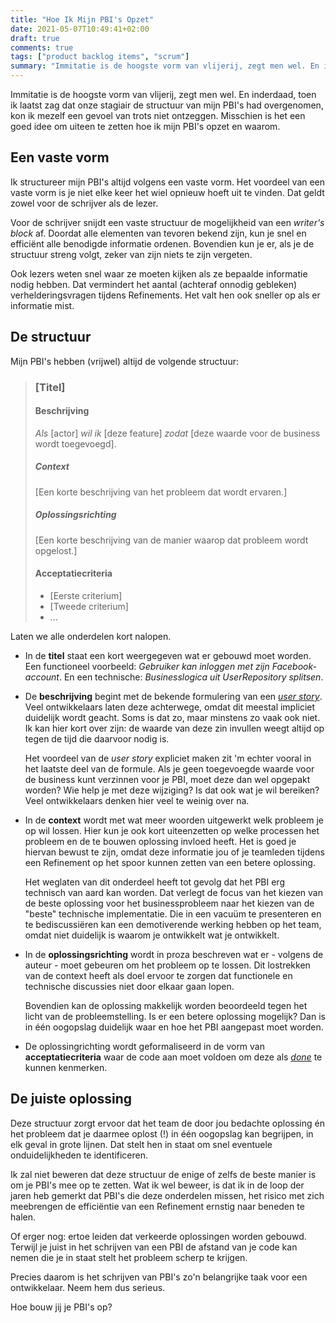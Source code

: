 ```yaml
---
title: "Hoe Ik Mijn PBI's Opzet"
date: 2021-05-07T10:49:41+02:00
draft: true
comments: true
tags: ["product backlog items", "scrum"]
summary: "Immitatie is de hoogste vorm van vlijerij, zegt men wel. En inderdaad, toen ik laatst zag dat onze stagiair de structuur van mijn PBI's had overgenomen, kon ik mezelf een gevoel van trots niet ontzeggen. Misschien is het een goed idee om uiteen te zetten hoe ik mijn PBI's opzet en waarom."
---
```


Immitatie is de hoogste vorm van vlijerij, zegt men wel. En inderdaad, toen ik laatst zag dat onze stagiair de structuur van mijn PBI's had overgenomen, kon ik mezelf een gevoel van trots niet ontzeggen. Misschien is het een goed idee om uiteen te zetten hoe ik mijn PBI's opzet en waarom.


## Een vaste vorm


Ik structureer mijn PBI's altijd volgens een vaste vorm. Het voordeel van een vaste vorm is je niet elke keer het wiel opnieuw hoeft uit te vinden. Dat geldt zowel voor de schrijver als de lezer. 


Voor de schrijver snijdt een vaste structuur de mogelijkheid van een *writer's block* af. Doordat alle elementen van tevoren bekend zijn, kun je snel en efficiënt alle benodigde informatie ordenen. Bovendien kun je er, als je de structuur streng volgt, zeker van zijn niets te zijn vergeten. 


Ook lezers weten snel waar ze moeten kijken als ze bepaalde informatie nodig hebben. Dat vermindert het aantal (achteraf onnodig gebleken) verhelderingsvragen tijdens Refinements. Het valt hen ook sneller op als er informatie mist.


## De structuur


Mijn PBI's hebben (vrijwel) altijd de volgende structuur:


> ### [Titel]
>
> #### Beschrijving
>
> *Als* [actor] *wil ik* [deze feature] *zodat* [deze waarde voor de business wordt toegevoegd].
>
> ##### Context
>
> [Een korte beschrijving van het probleem dat wordt ervaren.]
>
> ##### Oplossingsrichting
>
> [Een korte beschrijving van de manier waarop dat probleem wordt opgelost.]
>
> #### Acceptatiecriteria
>
> * [Eerste criterium]
> * [Tweede criterium]
> *  ...


Laten we alle onderdelen kort nalopen.

- In de **titel** staat een kort weergegeven wat er gebouwd moet worden. Een functioneel voorbeeld: *Gebruiker kan inloggen met zijn Facebook-account*. En een technische: *Businesslogica uit UserRepository splitsen*.

- De **beschrijving** begint met de bekende formulering van een [*user story*](https://en.wikipedia.org/wiki/User_story). Veel ontwikkelaars laten deze achterwege, omdat dit meestal impliciet duidelijk wordt geacht. Soms is dat zo, maar minstens zo vaak ook niet. Ik kan hier kort over zijn: de waarde van deze zin invullen weegt altijd op tegen de tijd die daarvoor nodig is. 

  Het voordeel van de *user story* expliciet maken zit 'm echter vooral in het laatste deel van de formule. Als je geen toegevoegde waarde voor de business kunt verzinnen voor je PBI, moet deze dan wel opgepakt worden? Wie help je met deze wijziging? Is dat ook wat je wil bereiken? Veel ontwikkelaars denken hier veel te weinig over na.

- In de **context** wordt met wat meer woorden uitgewerkt welk probleem je op wil lossen. Hier kun je ook kort uiteenzetten op welke processen het probleem en de te bouwen oplossing invloed heeft. Het is goed je hiervan bewust te zijn, omdat deze informatie jou of je teamleden tijdens een Refinement op het spoor kunnen zetten van een betere oplossing.

  Het weglaten van dit onderdeel heeft tot gevolg dat het PBI erg technisch van aard kan worden. Dat verlegt de focus van het kiezen van de beste oplossing voor het businessprobleem naar het kiezen van de "beste" technische implementatie. Die in een vacuüm te presenteren en te bediscussiëren kan een demotiverende werking hebben op het team, omdat niet duidelijk is waarom je ontwikkelt wat je ontwikkelt.

- In de **oplossingsrichting** wordt in proza beschreven wat er - volgens de auteur - moet gebeuren om het probleem op te lossen. Dit lostrekken van de context heeft als doel ervoor te zorgen dat functionele en technische discussies niet door elkaar gaan lopen. 

  Bovendien kan de oplossing makkelijk worden beoordeeld tegen het licht van de probleemstelling. Is er een betere oplossing mogelijk? Dan is in één oogopslag duidelijk waar en hoe het PBI aangepast moet worden. 

- De oplossingrichting wordt geformaliseerd in de vorm van **acceptatiecriteria** waar de code aan moet voldoen om deze als [*done*](https://www.scrum.org/resources/blog/getting-started-definition-done-dod) te kunnen kenmerken.


## De juiste oplossing


Deze structuur zorgt ervoor dat het team de door jou bedachte oplossing én het probleem dat je daarmee oplost (!) in één oogopslag kan begrijpen, in elk geval in grote lijnen. Dat stelt hen in staat om snel eventuele onduidelijkheden te identificeren.


Ik zal niet beweren dat deze structuur de enige of zelfs de beste manier is om je PBI's mee op te zetten. Wat ik wel beweer, is dat ik in de loop der jaren heb gemerkt dat PBI's die deze onderdelen missen, het risico met zich meebrengen de efficiëntie van een Refinement ernstig naar beneden te halen. 


Of erger nog: ertoe leiden dat verkeerde oplossingen worden gebouwd. Terwijl je juist in het schrijven van een PBI de afstand van je code kan nemen die je in staat stelt het probleem scherp te krijgen. 


Precies daarom is het schrijven van PBI's zo'n belangrijke taak voor een ontwikkelaar. Neem hem dus serieus.


Hoe bouw jij je PBI's op?
